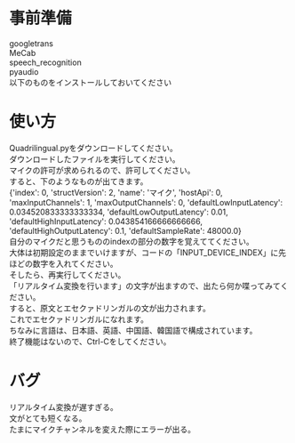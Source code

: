 # 事前準備
googletrans<br>
MeCab<br>
speech_recognition<br>
pyaudio<br>
以下のものをインストールしておいてください<br>
# 使い方
Quadrilingual.pyをダウンロードしてください。<br>
ダウンロードしたファイルを実行してください。<br>
マイクの許可が求められるので、許可してください。<br>
すると、下のようなものが出てきます。<br>
{'index': 0, 'structVersion': 2, 'name': 'マイク', 'hostApi': 0, 'maxInputChannels': 1, 'maxOutputChannels': 0, 'defaultLowInputLatency': 0.034520833333333334, 'defaultLowOutputLatency': 0.01, 'defaultHighInputLatency': 0.043854166666666666, 'defaultHighOutputLatency': 0.1, 'defaultSampleRate': 48000.0}<br>
自分のマイクだと思うもののindexの部分の数字を覚えててください。<br>
大体は初期設定のままでいけますが、コードの「INPUT_DEVICE_INDEX」に先ほどの数字を入れてください。<br>
そしたら、再実行してください。<br>
「リアルタイム変換を行います」の文字が出ますので、出たら何か喋ってみてください。<br>
すると、原文とエセクァドリンガルの文が出力されます。<br>
これでエセクァドリンガルになれます。<br>
ちなみに言語は、日本語、英語、中国語、韓国語で構成されています。<br>
終了機能はないので、Ctrl-Cをしてください。
# バグ
リアルタイム変換が遅すぎる。<br>
文がとても短くなる。<br>
たまにマイクチャンネルを変えた際にエラーが出る。<br>
